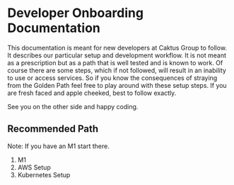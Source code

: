 # Developer Onboarding Documentation
This documentation is meant for new developers at Caktus Group to follow. It describes our particular
setup and development workflow. It is not meant as a prescription but as a path that is well tested and is 
known to work. Of course there are some steps, which if not followed, will result in an inability to use or 
access services. So if you know the consequences of straying from the Golden Path feel free to play around
with these setup steps. If you are fresh faced and apple cheeked, best to follow exactly.

See you on the other side and happy coding.

## Recommended Path

Note: If you have an M1 start there.

1. M1
1. AWS Setup
1. Kubernetes Setup
